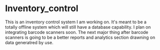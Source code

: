 # Inventory_control
This is an inventory control system I am working on. It's meant to be a totally offline system which will still have a database capability. I plan on integrating barcode scanners soon. The next major thing after barcode scanners is going to be a better reports and analytics section drawning on data generatred by use. 
